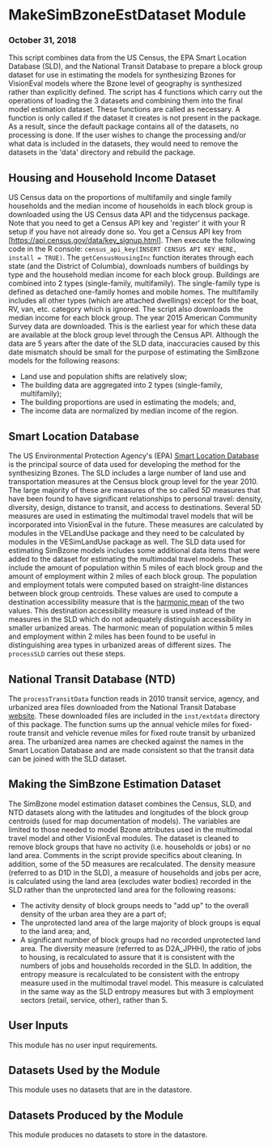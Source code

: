 # MakeSimBzoneEstDataset Module
### October 31, 2018

This script combines data from the US Census, the EPA Smart Location Database (SLD), and the National Transit Database to prepare a block group dataset for use in estimating the models for synthesizing Bzones for VisionEval models where the Bzone level of geography is synthesized rather than explicitly defined. The script has 4 functions which carry out the operations of loading the 3 datasets and combining them into the final model estimation dataset. These functions are called as necessary. A function is only called if the dataset it creates is not present in the package. As a result, since the default package contains all of the datasets, no processing is done. If the user wishes to change the processing and/or what data is included in the datasets, they would need to remove the datasets in the 'data' directory and rebuild the package.

## Housing and Household Income Dataset
US Census data on the proportions of multifamily and single family households and the median income of households in each block group is downloaded using the US Census data API and the tidycensus package. Note that you need to get a Census API key and 'register' it with your R setup if you have not already done so. You get a Census API key from [https://api.census.gov/data/key_signup.html]. Then execute the following code in the R console: `census_api_key(INSERT CENSUS API KEY HERE, install = TRUE)`. The `getCensusHousingInc` function iterates through each state (and the District of Columbia), downloads numbers of buildings by type and the household median income for each block group. Buildings are combined into 2 types (single-family, multifamily). The single-family type is defined as detached one-family homes and mobile homes. The multifamily includes all other types (which are attached dwellings) except for the boat, RV, van, etc. category which is ignored. The script also downloads the median income for each block group. The year 2015 American Community Survey data are downloaded. This is the earliest year for which these data are available at the block group level through the Census API. Although the data are 5 years after the date of the SLD data, inaccuracies caused by this date mismatch should be small for the purpose of estimating the SimBzone models for the following reasons:
* Land use and population shifts are relatively slow;
* The building data are aggregated into 2 types (single-family, multifamily);
* The building proportions are used in estimating the models; and,
* The income data are normalized by median income of the region.

## Smart Location Database
The US Environmental Protection Agency's (EPA) [Smart Location Database](https://www.epa.gov/smartgrowth/smart-location-mapping) is the principal source of data used for developing the method for the synthesizing Bzones. The SLD includes a large number of land use and transportation measures at the Census block group level for the year 2010. The large majority of these are measures of the so called *5D* measures that have been found to have significant relationships to personal travel: density, diversity, design, distance to transit, and access to destinations. Several 5D measures are used in estimating the multimodal travel models that will be incorporated into VisionEval in the future. These measures are calculated by modules in the VELandUse package and they need to be calculated by modules in the VESimLandUse package as well. The SLD data used for estimating SimBzone models includes some additional data items that were added to the dataset for estimating the multimodal travel models. These include the amount of population within 5 miles of each block group and the amount of employment within 2 miles of each block group. The population and employment totals were computed based on straight-line distances between block group centroids. These values are used to compute a destination accessibility measure that is the [harmonic mean](https://en.wikipedia.org/wiki/Harmonic_mean) of the two values. This destination accessibility measure is used instead of the measures in the SLD which do not adequately distinguish accessibility in smaller urbanized areas. The harmonic mean of population within 5 miles and employment within 2 miles has been found to be useful in distinguishing area types in urbanized areas of different sizes. The `processSLD` carries out these steps.

## National Transit Database (NTD)
The `processTransitData` function reads in 2010 transit service, agency, and urbanized area files downloaded from the National Transit Database [website](https://www.transit.dot.gov/ntd). These downloaded files are included in the `inst/extdata` directory of this package. The function sums up the annual vehicle miles for fixed-route transit and vehicle revenue miles for fixed route transit by urbanized area. The urbanized area names are checked against the names in the Smart Location Database and are made consistent so that the transit data can be joined with the SLD dataset.

## Making the SimBzone Estimation Dataset
The SimBzone model estimation dataset combines the Census, SLD, and NTD datasets along with the latitudes and longitudes of the block group centroids (used for map documentation of models). The variables are limited to those needed to model Bzone attributes used in the multimodal travel model and other VisionEval modules. The dataset is cleaned to remove block groups that have no activity (i.e. households or jobs) or no land area. Comments in the script provide specifics about cleaning. In addition, some of the 5D measures are recalculated. The density measure (referred to as D1D in the SLD), a measure of households and jobs per acre, is calculated using the land area (excludes water bodies) recorded in the SLD rather than the unprotected land area for the following reasons:
* The activity density of block groups needs to "add up" to the overall density of the urban area they are a part of;
* The unprotected land area of the large majority of block groups is equal to the land area; and,
* A significant number of block groups had no recorded unprotected land area.
The diversity measure (referred to as D2A_JPHH), the ratio of jobs to housing, is recalculated to assure that it is consistent with the numbers of jobs and households recorded in the SLD. In addition, the entropy measure is recalculated to be consistent with the entropy measure used in the multimodal travel model. This measure is calculated in the same way as the SLD entropy measures but with 3 employment sectors (retail, service, other), rather than 5.

## User Inputs
This module has no user input requirements.

## Datasets Used by the Module
This module uses no datasets that are in the datastore.

## Datasets Produced by the Module
This module produces no datasets to store in the datastore.
